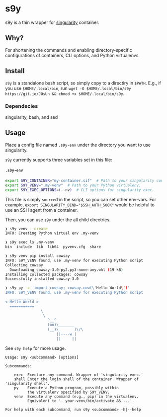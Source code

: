 # s9y
s9y is a thin wrapper for [singularity](https://sylabs.io/guides/3.7/user-guide/) container.

## Why?
For shortening the commands and enabling directory-specific
configurations of containers, CLI options, and Python virtualenvs.

## Install
`s9y` is a standalone bash script, so simply copy to a directiry in `$PATH`.
E.g., if you use `$HOME/.local/bin`, run
`wget -O $HOME/.local/bin/s9y https://git.io/JOsUn && chmod +x $HOME/.local/bin/s9y`.

### Dependecies
singularity, bash, and sed

## Usage
Place a config file named `.s9y-env` under the directory you want to use
singularity.

`s9y` currently supports three variables set in this file:

#### **`.s9y-env`**
```bash
export S9Y_CONTAINER="my-container.sif"  # Path to your singularity container.
export S9Y_VENV=".my-venv"  # Path to your Python virtualenv.
export S9Y_EXEC_OPTIONS=(--nv)  # CLI options for singularity exec.
```

This file is simply `source`d in the script, so you can set other
env-vars.
For example, `export SINGULARITY_BIND="$SSH_AUTH_SOCK"` would be
helpful to use an SSH agent from a container.

Then, you can use `s9y` under the all child directries.

```bash
❯ s9y venv --create
INFO: Creating Python virtual env .my-venv

❯ s9y exec ls .my-venv
bin  include  lib  lib64  pyvenv.cfg  share

❯ s9y venv pip install cowsay
INFO: S9Y_VENV found, use .my-venv for executing Python script
Collecting cowsay
  Downloading cowsay-3.0-py2.py3-none-any.whl (19 kB)
Installing collected packages: cowsay
Successfully installed cowsay-3.0

❯ s9y py -c 'import cowsay; cowsay.cow(\'Hello World\')'
INFO: S9Y_VENV found, use .my-venv for executing Python script
  ___________
< Hello World >
  ===========
                \
                 \
                   ^__^
                   (oo)\_______
                   (__)\       )\/\
                       ||----w |
                       ||     ||
```

See `s9y help` for more usage.
```
Usage: s9y <subcommand> [options]

Subcommands:

    exec  Execture any command. Wrapper of 'singularity exec.'
    shell Enter the login shell of the container. Wrapper of 'singularity shell'.
    py    Execute a Python program, possibly within
          the virtualenv specified by S9Y_VENV.
    venv  Execute any command (e.g., pip) in the virtualenv.
          Equivalent to '. your-venv/bin/activate && ...'.

For help with each subcommand, run s9y <subcommand> -h|--help
```
